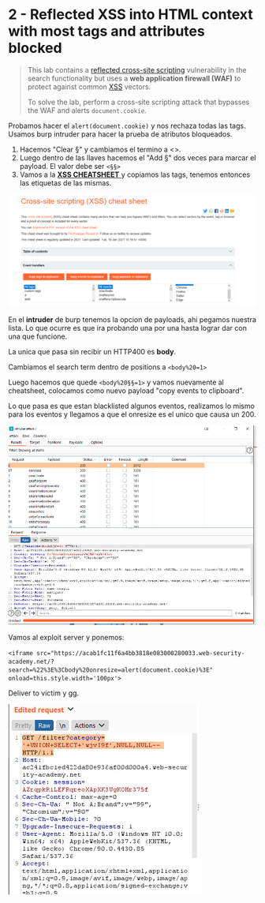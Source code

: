 # 2 - Reflected XSS into HTML context with most tags and attributes blocked

> This lab contains a [reflected cross-site scripting](https://portswigger.net/web-security/cross-site-scripting/reflected) vulnerability in the search functionality but uses a **web application firewall \(WAF\)** to protect against common [XSS](https://portswigger.net/web-security/cross-site-scripting) vectors.
>
>  To solve the lab, perform a cross-site scripting attack that bypasses the WAF and alerts `document.cookie`.

Probamos hacer el  `alert(document.cookie)` y nos rechaza todas las tags. Usamos burp intruder para hacer la prueba de atributos bloqueados.

1. Hacemos "Clear §" y cambiamos el termino a &lt;&gt;.
2. Luego dentro de las llaves hacemos el  "Add §" dos veces para marcar el payload. El valor debe ser `<§§>`
3.  Vamos a la [**XSS CHEATSHEET** ](https://portswigger.net/web-security/cross-site-scripting/cheat-sheet)y copiamos las tags, tenemos entonces las etiquetas de las mismas.

![](../../../.gitbook/assets/imagen%20%28619%29.png)

En el **intruder** de burp tenemos la opcion de payloads, ahi pegamos nuestra lista. Lo que ocurre es que ira probando una por una hasta lograr dar con una que funcione.

La unica que pasa sin recibir un HTTP400 es **body**.

Cambiamos el search term dentro de positions a `<body%20=1>` 

Luego hacemos que quede `<body%20§§=1>` y vamos nuevamente al cheatsheet, colocamos como nuevo payload "copy events to clipboard".

Lo que pasa es que estan blacklisted algunos eventos, realizamos lo mismo para los eventos y llegamos a que el onresize es el unico que causa un 200.

![](../../../.gitbook/assets/imagen%20%28624%29.png)

Vamos al exploit server y ponemos: 

`<iframe src="https://acab1fc11f6a4bb3818e083000280033.web-security-academy.net/?search=%22%3E%3Cbody%20onresize=alert(document.cookie)%3E" onload=this.style.width='100px'>`

Deliver to victim y gg.

![](../../../.gitbook/assets/imagen%20%28618%29.png)

